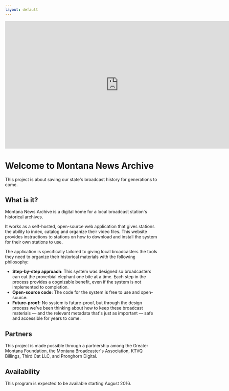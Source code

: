 ```yaml
---
layout: default
---
```



<iframe width="740" height="416" src="https://www.youtube.com/embed/nLmFXP6EdYI?rel=0" frameborder="0" allowfullscreen></iframe>

# Welcome to Montana News Archive

This project is about saving our state's broadcast history for generations to come.

## What is it?

Montana News Archive is a digital home for a local broadcast station's historical archives. 

It works as a self-hosted, open-source web application that gives stations the ability to index, catalog and organize their video files. This website provides instructions to stations on how to download and install the system for their own stations to use.

The application is specifically tailored to giving local broadcasters the tools they need to organize their historical materials with the following philosophy:

* **Step-by-step approach:** This system was designed so broadcasters can eat the proverbial elephant one bite at a time. Each step in the process provides a cognizable benefit, even if the system is not implemented to completion.
* **Open-source code:** The code for the system is free to use and open-source.
* **Future-proof:** No system is future-proof, but through the design process we've been thinking about how to keep these broadcast materials — and the relevant metadata that's just as important — safe and accessible for years to come.

## Partners

This project is made possible through a partnership among the Greater Montana Foundation, the Montana Broadcaster's Association, KTVQ Billings, Third Cat LLC, and Pronghorn Digital.

## Availability

This program is expected to be available starting August 2016.
